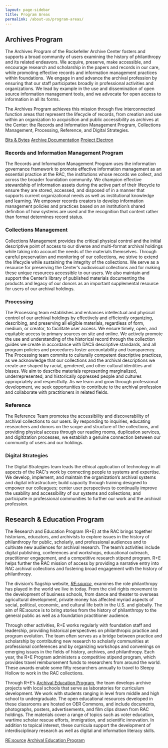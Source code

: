 ```yaml
---
layout: page-sidebar
title: Program Areas
permalink: /about-us/program-areas/
---
```


## Archives Program

The Archives Program of the Rockefeller Archive Center fosters and supports a
broad community of users examining the history of philanthropy and its related
endeavors. We acquire, preserve, make accessible, and encourage research and
scholarship in the papers and records in our care, while promoting effective
records and information management practices within foundations.  We engage in
and advance the archival profession by ensuring that our staff participates
broadly in professional activities and organizations. We lead by example in the
use and dissemination of open source information management tools, and we
advocate for open access to information in all its forms.   

The Archives Program achieves this mission through five interconnected function
areas that represent the lifecycle of records, from creation and use within an
organization to acquisition and public accessibility as archives at the Center:
the Records and Information Management Program, Collections Management,
Processing, Reference, and Digital Strategies.   

<a href="https://blog.rockarch.org" class="rac-blue-button">Bits &amp; Bytes</a>
<a href="https://docs.rockarch.org" class="rac-blue-button">Archive Documentation</a>
<a href="https://projectelectron.rockarch.org" class="rac-blue-button">Project Electron</a>

### Records and Information Management Program

The Records and Information Management Program uses the information governance
framework to promote effective information management as an essential practice
at the RAC, the institutions whose records we collect, and across the broader
foundation community. We champion effective stewardship of information assets
during the active part of their lifecycle to ensure they are stored, accessed,
and disposed of in a manner that supports current organizational needs as well
as institutional knowledge and learning. We empower records creators to develop
information management policies and practices based on an institution’s shared
definition of how systems are used and the recognition that content rather than
format determines record status. 

### Collections Management

Collections Management provides the critical physical control and the initial descriptive point of
access to our diverse and multi-format archival holdings while taking into account the needs of
the materials themselves. Through careful preservation and monitoring of our collections, we
strive to extend the lifecycle while sustaining the integrity of the collections. We serve as a
resource for preserving the Center’s audiovisual collections and for making these unique
resources accessible to our users. We also maintain and support the Center’s library of published
materials documenting the products and legacy of our donors as an important supplemental
resource for users of our archival holdings.

### Processing

The Processing team establishes and enhances intellectual and physical control of
our archival holdings by effectively and efficiently organizing, describing, and
preserving all eligible materials, regardless of form, medium, or creator, to
facilitate user access. We ensure timely, open, and equitable access to primary
sources on site and online. We actively promote the use and understanding of the
historical record through the collection guides we create in accordance with DACS
descriptive standards, and all program policies and procedures foster accountability
and transparency. The Processing team commits to culturally competent descriptive
practices, as we acknowledge that our collections and the archival descriptions we
create are shaped by racial, gendered, and other cultural identities and biases.
We aim to describe materials representing marginalized, underrepresented, and
historically oppressed people and cultures appropriately and respectfully. As we
learn and grow through professional development, we seek opportunities to
contribute to the archival profession and collaborate with practitioners in related
fields.

### Reference

The Reference Team promotes the accessibility and discoverability of archival collections to our
users. By responding to inquiries, educating researchers and donors on the scope and structure of
the collections, and providing physical access through our reading rooms, duplication services,
and digitization processes, we establish a genuine connection between our community of users
and our holdings.

### Digital Strategies

The Digital Strategies team leads the ethical application of technology in all aspects of the RAC's work by connecting people to systems and expertise. We develop, implement, and maintain the organization’s archival systems and digital infrastructure; build capacity through training designed to empower our colleagues; center user perspectives to continually improve the usability and accessibility of our systems and collections; and participate in professional communities to further our work and the archival profession.

## Research & Education Program

The Research and Education Program (R+E) at the RAC brings together historians, educators, and archivists to explore issues in the history of philanthropy for public, scholarly, and professional audiences and to cultivate new audiences for archival research. The team’s activities include digital publishing, conferences and workshops, educational outreach, practitioner engagement, and a competitive research stipend program. R+E helps further the RAC mission of access by providing a narrative entry into RAC archival collections and fostering broad engagement with the history of philanthropy.

The division’s flagship website, [_RE:source_](https://resource.rockarch.org), examines the role philanthropy has played in the world we live in today. From the civil rights movement to the development of business schools, from dance and theater to overseas agricultural development, private money has affected myriad aspects of social, political, economic, and cultural life both in the U.S. and globally. The aim of RE:source is to bring stories from the history of philanthropy to the general public as well as a foundation practitioner audience.

Through other activities, R+E works regularly with foundation staff and leadership, providing historical perspectives on philanthropic practice and program evolution. The team often serves as a bridge between practice and scholarship by contributing new research to scholarly communities at professional conferences and by organizing workshops and convenings on emerging issues in the fields of history, archives, and philanthropy.
Each year, the R+E Program administers a competitive stipend program, which provides travel reimbursement funds to researchers from around the world. These awards enable some fifty researchers annually to travel to Sleepy Hollow to work in the RAC collections.

Through R+E’s [Archival Education Program](https://resource.rockarch.org/archival-education/), the team develops archive projects with local schools that serve as laboratories for curriculum development. We work with students ranging in level from middle and high school to undergraduate. The open educational resources developed in these classrooms are hosted on OER Commons, and include documents, photographs, posters, advertisements, and film clips drawn from RAC holdings. The materials cover a range of topics such as voter education, wartime scholar rescue efforts, immigration, and scientific innovation. In addition to topical interest, these curricula support the development of interdisciplinary research as well as digital and information literacy skills.


<a href="https://resource.rockarch.org" class="rac-blue-button">RE:source</a>
<a href="https://resource.rockarch.org/archival-education/" class="rac-blue-button">Archival Education Program</a>
